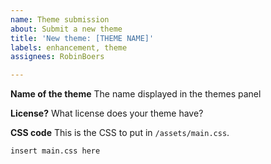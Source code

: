 ```yaml
---
name: Theme submission
about: Submit a new theme
title: 'New theme: [THEME NAME]'
labels: enhancement, theme
assignees: RobinBoers

---
```


**Name of the theme**
The name displayed in the themes panel

**License?**
What license does your theme have?

**CSS code**
This is the CSS to put in `/assets/main.css`.

```
insert main.css here
```
